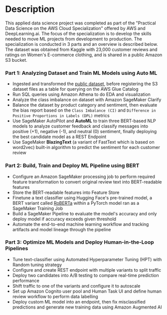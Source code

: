 # Description
This applied data science project was completed as part of the "Practical Data Science on the AWS Cloud Specialization" offered by AWS and DeepLearning.ai. The focus of the specialization is to develop the skills needed to move ML projects from development to production. The specialization is conducted in 3 parts and an overview is described below. The dataset was obtained from Kaggle with 23,000 customer reviews and ratings on Women's E-commerce clothing, and is shared in a public Amazon S3 bucket.

### Part 1: Analyzing Dataset and Train ML Models using Auto ML
- Ingested and transformed the [public dataset](https://www.kaggle.com/nicapotato/womens-ecommerce-clothing-reviews), before registering the S3 dataset files as a table for querying on the AWS Glue Catalog
- Run SQL queries using Amazon Athena to do EDA and visualization
- Analyze the class imbalance on dataset with Amazon SageMaker Clarify
- Balance the dataset by product category and sentiment, then evaluate the bias report based on the `Class Imbalance (CI)` and `Difference in Positive Proportions in Labels (DPL)` metrics
- Use SageMaker AutoPilot and **AutoML** to train three BERT-based NLP models to analyze customer feedback and classify messages into positive (+1), negative (-1), and neutral (0) sentiment, finally deploying the best candidate model as a REST Endpoint
- Use SageMaker **BlazingText** (a variant of FastText which is based on word2vec) built-in algorithm to predict the sentiment for each customer review

### Part 2: Build, Train and Deploy ML Pipeline using BERT
- Configure an Amazon SageMaker processing job to perform required feature transformation to convert original review text into BERT-readable features
- Store the BERT-readable features into Feature Store
- Finetune a text classifier using Hugging Face's pre-trained model, a BERT variant called [RoBERTa](https://huggingface.co/roberta-base)  within a PyTorch model ran as a SageMaker Training Job
- Build a SageMaker Pipeline to evaluate the model's accuracy and only deploy model if accuracy exceeds given threshold
- Automate the end-to-end machine learning workflow and tracking artifacts and model lineage through the pipeline

### Part 3: Optimize ML Models and Deploy Human-in-the-Loop Pipelines
- Tune text-classifier using Automated Hyperparameter Tuning (HPT) with Random tuning strategy
- Configure and create REST endpoint with multiple variants to split traffic
- Deploy two candidates into A/B testing to compare real-time prediction performance
- Shift traffic to one of the variants and configure it to autoscale
- Set up Amazon Cognito user pool and Human Task UI and define human review workflow to perform data labelling
- Deploy custom ML model into an endpoint, then fix misclassified predictions and generate new training data using Amazon Augmented AI
